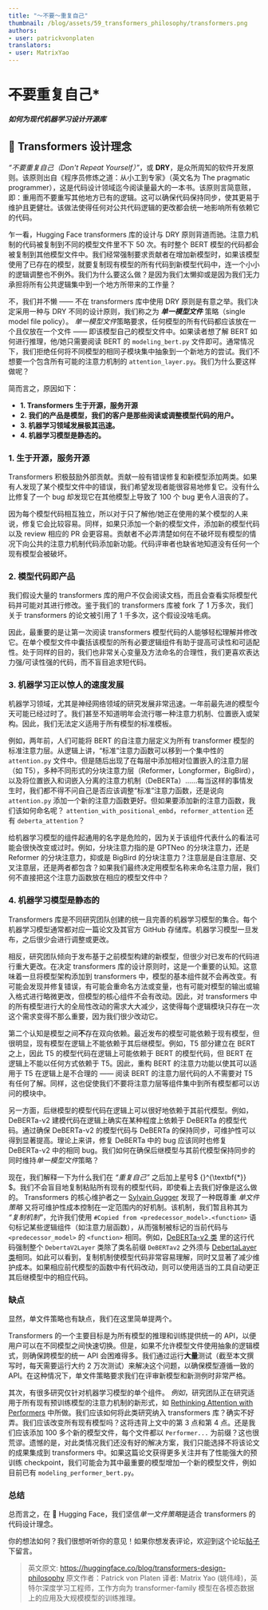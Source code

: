 ```yaml
---
title: "〜不要〜重复自己"
thumbnail: /blog/assets/59_transformers_philosophy/transformers.png
authors:
- user: patrickvonplaten
translators:
- user: MatrixYao
---
```


<h1>
	<del>不要</del>重复自己*
	<h5><i> 如何为现代机器学习设计开源库 </i></h5>
</h1>

<!-- {blog_metadata} -->
<!-- {authors} -->

## 🤗 Transformers 设计理念

*“不要重复自己（Don't Repeat Yourself）”*，或 **DRY**，是众所周知的软件开发原则。该原则出自《程序员修炼之道：从小工到专家》（英文名为 The pragmatic programmer），这是代码设计领域迄今阅读量最大的一本书。该原则言简意赅，即：重用而不要重写其他地方已有的逻辑。这可以确保代码保持同步，使其更易于维护且更健壮。该做法使得任何对公共代码逻辑的更改都会统一地影响所有依赖它的代码。

乍一看，Hugging Face transformers 库的设计与 DRY 原则背道而驰。注意力机制的代码被复制到不同的模型文件里不下 50 次。有时整个 BERT 模型的代码都会被复制到其他模型文件中。我们经常强制要求贡献者在增加新模型时，如果该模型使用了已存在的模型，就要复制现有模型的所有代码到新模型代码中，连一个小小的逻辑调整也不例外。我们为什么要这么做？是因为我们太懒抑或是因为我们无力承担将所有公共逻辑集中到一个地方所带来的工作量？

不，我们并不懒 —— 不在 transformers 库中使用 DRY 原则是有意之举。我们决定采用一种与 DRY 不同的设计原则，我们称之为 ***单一模型文件*** 策略（single model file policy）。 *单一模型文件*策略要求，任何模型的所有代码都应该放在一个且仅放在一个文件 —— 即该模型自己的模型文件中。如果读者想了解 BERT 如何进行推理，他/她只需要阅读 BERT 的 `modeling_bert.py` 文件即可。通常情况下，我们拒绝任何将不同模型的相同子模块集中抽象到一个新地方的尝试。我们不想要一个包含所有可能的注意力机制的 `attention_layer.py`。我们为什么要这样做呢？

简而言之，原因如下：
- **1. Transformers 生于开源，服务开源**
- **2. 我们的产品是模型，我们的客户是那些阅读或调整模型代码的用户。**
- **3. 机器学习领域发展极其迅速。**
- **4. 机器学习模型是静态的。**

### 1. 生于开源，服务开源

Transformers 积极鼓励外部贡献。贡献一般有错误修复和新模型添加两类。如果有人发现了某个模型文件中的错误，我们希望发现者能很容易地修复它。没有什么比修复了一个 bug 却发现它在其他模型上导致了 100 个 bug 更令人沮丧的了。

因为每个模型代码相互独立，所以对于只了解他/她正在使用的某个模型的人来说，修复它会比较容易。同样，如果只添加一个新的模型文件，添加新的模型代码以及 review 相应的 PR 会更容易。贡献者不必弄清楚如何在不破坏现有模型的情况下向公共的注意力机制代码添加新功能。代码评审者也缺省地知道没有任何一个现有模型会被破坏。

### 2. 模型代码即产品

我们假设大量的 transformers 库的用户不仅会阅读文档，而且会查看实际模型代码并可能对其进行修改。鉴于我们的 transformers 库被 fork 了 1 万多次，我们关于 transformers 的论文被引用了 1 千多次，这个假设没啥毛病。

因此，最重要的是让第一次阅读 transformers 模型代码的人能够轻松理解并修改它。在单个模型文件中囊括该模型的所有必要逻辑组件有助于提高可读性和可适配性。处于同样的目的，我们也非常关心变量及方法命名的合理性，我们更喜欢表达力强/可读性强的代码，而不盲目追求短代码。

### 3. 机器学习正以惊人的速度发展
机器学习领域，尤其是神经网络领域的研究发展非常迅速。一年前最先进的模型今天可能已经过时了。我们甚至不知道明年会流行哪一种注意力机制、位置嵌入或架构。因此，我们无法定义适用于所有模型的标准模板。

例如，两年前，人们可能将 BERT 的自注意力层定义为所有 transformer 模型的标准注意力层。从逻辑上讲，“标准”注意力函数可以移到一个集中性的 `attention.py` 文件中。但是随后出现了在每层中添加相对位置嵌入的注意力层（如 T5），多种不同形式的分块注意力层（Reformer，Longformer，BigBird），以及将位置嵌入和词嵌入分离的注意力机制（DeBERTa）......每当这样的事情发生时，我们都不得不问自己是否应该调整“标准”注意力函数，还是说向 `attention.py` 添加一个新的注意力函数更好。但如果要添加新的注意力函数，我们该如何命名呢？ `attention_with_positional_embd`，`reformer_attention` 还有 `deberta_attention`？

给机器学习模型的组件起通用的名字是危险的，因为关于该组件代表什么的看法可能会很快改变或过时。例如，分块注意力指的是 GPTNeo 的分块注意力，还是 Reformer 的分块注意力，抑或是 BigBird 的分块注意力？注意层是自注意层、交叉注意层，还是两者都包含？如果我们最终决定用模型名称来命名注意力层，我们何不直接把这个注意力函数放在相应的模型文件中？

### 4. 机器学习模型是静态的
Transformers 库是不同研究团队创建的统一且完善的机器学习模型的集合。每个机器学习模型通常都对应一篇论文及其官方 GitHub 存储库。机器学习模型一旦发布，之后很少会进行调整或更改。

相反，研究团队倾向于发布基于之前模型构建的新模型，但很少对已发布的代码进行重大更改。在决定 transformers 库的设计原则时，这是一个重要的认知。这意味着一旦将模型架构添加到 transformers 中，模型的基本组件就不会再改变。有可能会发现并修复错误，有可能会重命名方法或变量，也有可能对模型的输出或输入格式进行略微更改，但模型的核心组件不会有改动。因此，对 transformers 中的所有模型进行大的全局性改动的需求大大减少，这使得每个逻辑模块只存在一次这个需求变得不那么重要，因为我们很少改动它。

第二个认知是模型之间**不**存在双向依赖。最近发布的模型可能依赖于现有模型，但很明显，现有模型在逻辑上不能依赖于其后继模型。例如，T5 部分建立在 BERT 之上，因此 T5 的模型代码在逻辑上可能依赖于 BERT 的模型代码，但 BERT 在逻辑上不能以任何方式依赖于 T5。因此，重构 BERT 的注意力功能以使其可以适用于 T5 在逻辑上是不合理的 —— 阅读 BERT 的注意力层代码的人不需要对 T5 有任何了解。同样，这也促使我们不要将注意力层等组件集中到所有模型都可以访问的模块中。

另一方面，后继模型的模型代码在逻辑上可以很好地依赖于其前代模型。例如，DeBERTa-v2 建模代码在逻辑上确实在某种程度上依赖于 DeBERTa 的模型代码。通过确保 DeBERTa-v2 的模型代码与 DeBERTa 的保持同步，可维护性可以得到显著提高。理论上来讲，修复 DeBERTa 中的 bug 应该同时也修复 DeBERTa-v2 中的相同 bug。我们如何在确保后继模型与其前代模型保持同步的同时维持*单一模型文件*策略？

现在，我们解释一下为什么我们在 *“重复自己”* 之后加上星号$ {}^{\textbf{*}} $。我们不会盲目地复制粘贴所有现有的模型代码，即使看上去我们好像是这么做的。 Transformers 的核心维护者之一 [Sylvain Gugger](https://github.com/sgugger) 发现了一种既尊重 *单文件策略* 又将可维护性成本控制在一定范围内的好机制。该机制，我们暂且称其为 *“复制机制”*，允许我们使用 `#Copied from <predecessor_model>.<function>` 语句标记某些逻辑组件（如注意力层函数），从而强制被标记的当前代码与 `<predecessor_model>` 的 `<function>` 相同。例如，[DeBERTa-v2 类](https://github.com/huggingface/transformers/blob/21decb7731e998d3d208ec33e5b249b0a84c0a02/src/transformers/models/deberta_v2/modeling_deberta_v2.py#L325) 里的这行代码强制整个 `DebertaV2Layer` 类除了类名前缀 `DeBERTav2` 之外须与 [DebertaLayer 类](https://github.com/huggingface/transformers/blob/21decb7731e998d3d208ec33e5b249b0a84c0a02/src/transformers/models/deberta/modeling_deberta.py#L336)相同。如此可以看到，复制机制使模型代码非常容易理解，同时又显著了减少维护成本。如果相应前代模型的函数中有代码改动，则可以使用适当的工具自动更正其后继模型中的相应代码。

### 缺点

显然，单文件策略也有缺点，我们在这里简单提两个。

Transformers 的一个主要目标是为所有模型的推理和训练提供统一的 API，以便用户可以在不同模型之间快速切换。但是，如果不允许模型文件使用抽象的逻辑模式，则确保跨模型的统一 API 会困难得多。我们通过运行**大量**测试（截至本文撰写时，每天需要运行大约 2 万次测试）来解决这个问题，以确保模型遵循一致的 API。在这种情况下，单文件策略要求我们在评审新模型和新测例时非常严格。

其次，有很多研究仅针对机器学习模型的单个组件。 *例如*，研究团队正在研究适用于所有现有预训练模型的注意力机制的新形式，如 [Rethinking Attention with Performers](https://arxiv.org/abs/2009.14794) 中所做。我们应该如何将此类研究纳入 transformers 库？确实不好弄。我们应该改变所有现有模型吗？这将违背上文中的第 3 点和第 4 点。还是我们应该添加 100 多个新的模型文件，每个文件都以 `Performer...` 为前缀？这也很荒谬。遗憾的是，对此类情况我们还没有好的解决方案，我们只能选择不将该论文的成果集成到 transformers 中。如果这篇论文获得更多关注并有了性能强大的预训练 checkpoint，我们可能会为其中最重要的模型增加一个新的模型文件，例如目前已有 `modeling_performer_bert.py`。

### 总结
总而言之，在 🤗 Hugging Face，我们坚信*单一文件策略*是适合 transformers 的代码设计理念。

你的想法如何？我们很想听听你的意见！如果你想发表评论，欢迎到这个论坛[帖子](https://discuss.huggingface.co/t/repeat-yourself-transformers-design-philosophy/16483)下留言。


> 英文原文: <url> https://huggingface.co/blog/transformers-design-philosophy </url>
> 原文作者：Patrick von Platen
> 译者: Matrix Yao (姚伟峰)，英特尔深度学习工程师，工作方向为 transformer-family 模型在各模态数据上的应用及大规模模型的训练推理。
